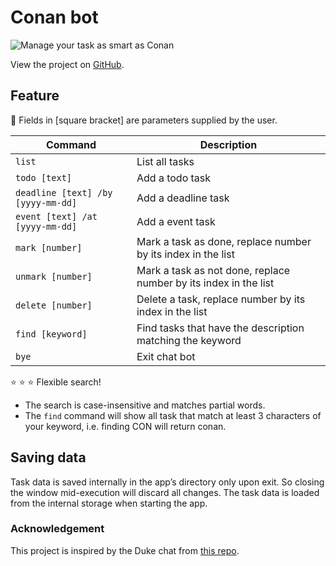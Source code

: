 # Conan bot

![Manage your task as smart as Conan](https://www.nicepng.com/png/full/689-6894004_topic-screen-la-fin-de-dtective-conan.png)

View the project on [GitHub](https://github.com/april-anh/ip).

## Feature
:rotating_light: Fields in [square bracket] are parameters supplied by the user.

| Command                            | Description                                                      |
|------------------------------------|------------------------------------------------------------------|
| `list`                             | List all tasks                                                   |
| `todo [text]`                      | Add a todo task                                                  |
| `deadline [text] /by [yyyy-mm-dd]` | Add a deadline task                                              |
| `event [text] /at [yyyy-mm-dd]`    | Add a event task                                                 |
| `mark [number]`                    | Mark a task as done, replace number by its index in the list     |
| `unmark [number]`                  | Mark a task as not done, replace number by its index in the list |
| `delete [number]`                  | Delete a task, replace number by its index in the list           |
| `find [keyword]`                   | Find tasks that have the description matching the keyword        |
| `bye`                              | Exit chat bot                                                    |

:star: :star: :star: Flexible search!
- The search is case-insensitive and matches partial words.
- The `find` command will show all task that match at least 3 characters of your keyword, i.e. finding CON will return conan.

## Saving data
Task data is saved internally in the app’s directory only upon exit.
So closing the window mid-execution will discard all changes.
The task data is loaded from the internal storage when starting the app.

### Acknowledgement
This project is inspired by the Duke chat from [this repo](https://github.com/nus-cs2103-AY2223S1/ip).

